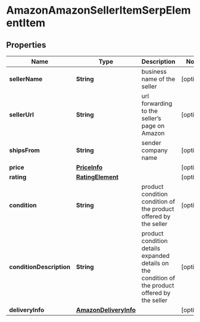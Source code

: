 

# AmazonAmazonSellerItemSerpElementItem


## Properties

| Name | Type | Description | Notes |
|------------ | ------------- | ------------- | -------------|
|**sellerName** | **String** | business name of the seller |  [optional] |
|**sellerUrl** | **String** | url forwarding to the seller’s page on Amazon |  [optional] |
|**shipsFrom** | **String** | sender company name |  [optional] |
|**price** | [**PriceInfo**](PriceInfo.md) |  |  [optional] |
|**rating** | [**RatingElement**](RatingElement.md) |  |  [optional] |
|**condition** | **String** | product condition condition of the product offered by the seller |  [optional] |
|**conditionDescription** | **String** | product condition details expanded details on the condition of the product offered by the seller |  [optional] |
|**deliveryInfo** | [**AmazonDeliveryInfo**](AmazonDeliveryInfo.md) |  |  [optional] |



